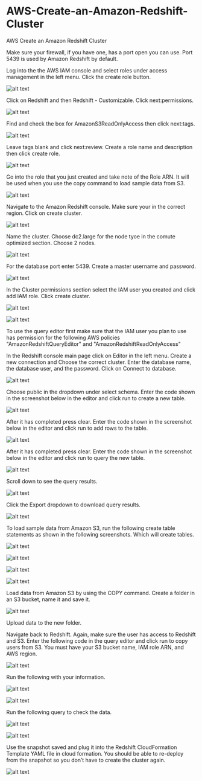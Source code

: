 # AWS-Create-an-Amazon-Redshift-Cluster
AWS Create an Amazon Redshift Cluster

Make sure your firewall, if you have one, has a port open you can use. Port 5439 is used by Amazon Redshift by default.

Log into the the AWS IAM console and select roles under access management in the left menu. Click the create role button.

![alt text](https://github.com/doyle199/AWS-Create-an-Amazon-Redshift-Cluster/blob/master/IAM_Roles_1.png)

Click on Redshift and then Redshift - Customizable. Click next:permissions.

![alt text](https://github.com/doyle199/AWS-Create-an-Amazon-Redshift-Cluster/blob/master/Redshift_Customizable.png)

Find and check the box for AmazonS3ReadOnlyAccess then click next:tags.

![alt text](https://github.com/doyle199/AWS-Create-an-Amazon-Redshift-Cluster/blob/master/AmazonS3ReadOnlyAccess.png)

Leave tags blank and click next:review. Create a role name and description then click create role.

![alt text](https://github.com/doyle199/AWS-Create-an-Amazon-Redshift-Cluster/blob/master/role_name_1.png)

Go into the role that you just created and take note of the Role ARN. It will be used when you use the copy command to load sample data from S3.

![alt text](https://github.com/doyle199/AWS-Create-an-Amazon-Redshift-Cluster/blob/master/Role_ARN_1.png)

Navigate to the Amazon Redshift console. Make sure your in the correct region. Click on create cluster.

![alt text](https://github.com/doyle199/AWS-Create-an-Amazon-Redshift-Cluster/blob/master/Create_Cluster_1.png)

Name the cluster. Choose dc2.large for the node tyoe in the comute optimized section. Choose 2 nodes.

![alt text](https://github.com/doyle199/AWS-Create-an-Amazon-Redshift-Cluster/blob/master/Cluster_Node_Size.png)

For the database port enter 5439. Create a master username and password.

![alt text](https://github.com/doyle199/AWS-Create-an-Amazon-Redshift-Cluster/blob/master/Database_Port.png)

In the Cluster permissions section select the IAM user you created and click add IAM role. Click create cluster.

![alt text](https://github.com/doyle199/AWS-Create-an-Amazon-Redshift-Cluster/blob/master/Cluster_Permissions.png)

![alt text](https://github.com/doyle199/AWS-Create-an-Amazon-Redshift-Cluster/blob/master/example_cluster.png)

To use the query editor first make sure that the IAM user you plan to use has permission for the following AWS policies "AmazonRedshiftQueryEditor" and "AmazonRedshiftReadOnlyAccess"

In the Redshift console main page click on Editor in the left menu. Create a new connection and Choose the correct cluster. Enter the database name, the database user, and the password. Click on Connect to database.

![alt text](https://github.com/doyle199/AWS-Create-an-Amazon-Redshift-Cluster/blob/master/Connect_to_Database.png)

Choose public in the dropdown under select schema. Enter the code shown in the screenshot below in the editor and click run to create a new table.

![alt text](https://github.com/doyle199/AWS-Create-an-Amazon-Redshift-Cluster/blob/master/Data_Objects.png)

After it has completed press clear. Enter the code shown in the screenshot below in the editor and click run to add rows to the table.

![alt text](https://github.com/doyle199/AWS-Create-an-Amazon-Redshift-Cluster/blob/master/Add_rows.png)

After it has completed press clear. Enter the code shown in the screenshot below in the editor and click run to query the new table.

![alt text](https://github.com/doyle199/AWS-Create-an-Amazon-Redshift-Cluster/blob/master/select_shoes.png)

Scroll down to see the query results.

![alt text](https://github.com/doyle199/AWS-Create-an-Amazon-Redshift-Cluster/blob/master/Query_Results.png)

Click the Export dropdown to download query results.

![alt text](https://github.com/doyle199/AWS-Create-an-Amazon-Redshift-Cluster/blob/master/Export.png)

To load sample data from Amazon S3, run the following create table statements as shown in the following screenshots. Which will create tables.

![alt text](https://github.com/doyle199/AWS-Create-an-Amazon-Redshift-Cluster/blob/master/create-table_1.png)

![alt text](https://github.com/doyle199/AWS-Create-an-Amazon-Redshift-Cluster/blob/master/create_table_2.png)

![alt text](https://github.com/doyle199/AWS-Create-an-Amazon-Redshift-Cluster/blob/master/create_table_3.png)

![alt text](https://github.com/doyle199/AWS-Create-an-Amazon-Redshift-Cluster/blob/master/redshift_tables.png)

Load data from Amazon S3 by using the COPY command. Create a folder in an S3 bucket, name it and save it.

![alt text](https://github.com/doyle199/AWS-Create-an-Amazon-Redshift-Cluster/blob/master/test_bucket_1.png)

Upload data to the new folder.

Navigate back to Redshift. Again, make sure the user has access to Redshift and S3. Enter the following code in the query editor and click run to copy users from S3. You must have your S3 bucket name, IAM role ARN, and AWS region.

![alt text](https://github.com/doyle199/AWS-Create-an-Amazon-Redshift-Cluster/blob/master/users_1.png)

Run the following with your information.

![alt text](https://github.com/doyle199/AWS-Create-an-Amazon-Redshift-Cluster/blob/master/pipe.png)

![alt text](https://github.com/doyle199/AWS-Create-an-Amazon-Redshift-Cluster/blob/master/Pipe_2.png)

Run the following query to check the data.

![alt text](https://github.com/doyle199/AWS-Create-an-Amazon-Redshift-Cluster/blob/master/query_run.png)

![alt text](https://github.com/doyle199/AWS-Create-an-Amazon-Redshift-Cluster/blob/master/schema_name.png)

Use the snapshot saved and plug it into the Redshift CloudFormation Template YAML file in cloud formation. You should be able to re-deploy from the snapshot so you don’t have to create the cluster again.

![alt text](https://github.com/doyle199/AWS-Create-an-Amazon-Redshift-Cluster/blob/master/snapshots.png)




